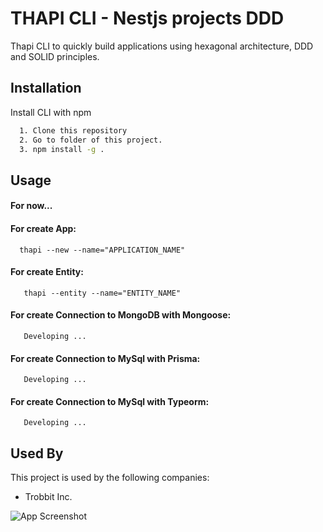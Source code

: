 
# THAPI CLI - Nestjs projects DDD

Thapi CLI to quickly build applications using hexagonal architecture, DDD and SOLID principles.


## Installation

Install CLI with npm

```bash
  1. Clone this repository
  2. Go to folder of this project.
  3. npm install -g .
```
    
## Usage

#### For now...

#### For create App:

```http
  thapi --new --name="APPLICATION_NAME"
```

#### For create Entity:

```http
   thapi --entity --name="ENTITY_NAME"
```


#### For create Connection to MongoDB with Mongoose:

```http
   Developing ...
```

#### For create Connection to MySql with Prisma:

```http
   Developing ...
``` 

#### For create Connection to MySql with Typeorm:

```http
   Developing ...
``` 


## Used By

This project is used by the following companies:

- Trobbit Inc.

![App Screenshot](https://trobbit.com/wp-content/uploads/2020/10/Logo-Main-Trobbit.png)

